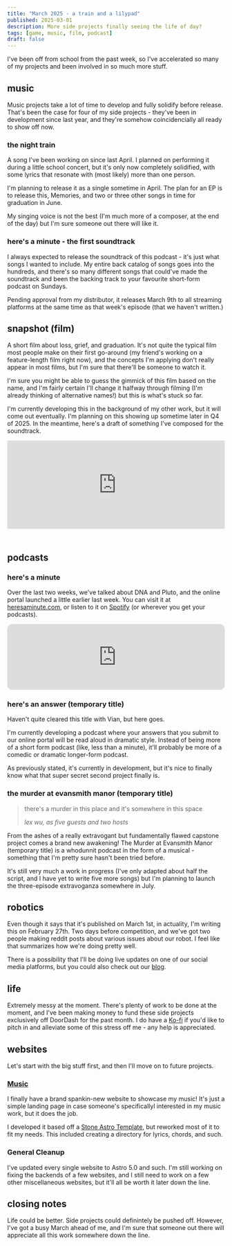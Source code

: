 ```yaml
---
title: "March 2025 - a train and a lilypad"
published: 2025-03-01
description: More side projects finally seeing the life of day?
tags: [game, music, film, podcast]
draft: false
---
```

I've been off from school from the past week, so I've accelerated so many of my projects and been involved in so much more stuff.

## music

Music projects take a lot of time to develop and fully solidify before release. That's been the case for four of my side projects - they've been in development since last year, and they're somehow coincidencially all ready to show off now.

### the night train
A song I've been working on since last April. I planned on performing it during a little school concert, but it's only now completely solidified, with some lyrics that resonate with (most likely) more than one person.

I'm planning to release it as a single sometime in April. The plan for an EP is to release this, Memories, and two or three other songs in time for graduation in June.

My singing voice is not the best (I'm much more of a composer, at the end of the day) but I'm sure someone out there will like it.

### here's a minute - the first soundtrack

I always expected to release the soundtrack of this podcast - it's just what songs I wanted to include. My entire back catalog of songs goes into the hundreds, and there's so many different songs that could've made the soundtrack and been the backing track to your favourite short-form podcast on Sundays.

Pending approval from my distributor, it releases March 9th to all streaming platforms at the same time as that week's episode (that we haven't written.)

## snapshot (film)
A short film about loss, grief, and graduation. It's not quite the typical film most people make on their first go-around (my friend's working on a feature-length film right now), and the concepts I'm applying don't really appear in most films, but I'm sure that there'll be someone to watch it.

I'm sure you might be able to guess the gimmick of this film based on the name, and I'm fairly certain I'll change it halfway through filming (I'm already thinking of alternative names!) but this is what's stuck so far.

I'm currently developing this in the background of my other work, but it will come out eventually. I'm planning on this showing up sometime later in Q4 of 2025. In the meantime, here's a draft of something I've composed for the soundtrack.

<div style="height: 228px; width: 100%;"><iframe src="https://audio.com/embed/audio/1825266689726353?theme=dark"
    style="display:block; border-radius: 1px; border: none; height: 204px; width: 100%;"></iframe></div>

## podcasts

### here's a minute

Over the last two weeks, we've talked about DNA and Pluto, and the online portal launched a little earlier last week. You can visit it at [heresaminute.com](https://heresaminute.com), or listen to it on [Spotify](https://open.spotify.com/show/1Xmaek9r2UmdnwTZZRCFVG?si=9b0d7126b75b4aed) (or wherever you get your podcasts).

<iframe style="border-radius:12px" src="https://open.spotify.com/embed/show/1Xmaek9r2UmdnwTZZRCFVG?utm_source=generator&t=0" width="100%" height="152" frameBorder="0" allowfullscreen="" allow="autoplay; clipboard-write; encrypted-media; fullscreen; picture-in-picture" loading="lazy"></iframe>

### here's an answer (temporary title)

Haven't quite cleared this title with Vian, but here goes.

I'm currently developing a podcast where your answers that you submit to our online portal will be read aloud in dramatic style. Instead of being more of a short form podcast (like, less than a minute), it'll probably be more of a comedic or dramatic longer-form podcast.

As previously stated, it's currently in development, but it's nice to finally know what that super secret second project finally is.

### the murder at evansmith manor (temporary title)
> there's a murder in this place and it's somewhere in this space
>
> *lex wu, as five guests and two hosts*

From the ashes of a really extravogant but fundamentally flawed capstone project comes a brand new awakening! The Murder at Evansmith Manor (temporary title) is a whodunnit podcast in the form of a musical - something that I'm pretty sure hasn't been tried before.

It's still very much a work in progress (I've only adapted about half the script, and I have yet to write five more songs) but I'm planning to launch the three-episode extravoganza somewhere in July.

## robotics
Even though it says that it's published on March 1st, in actuality, I'm writing this on February 27th. Two days before competition, and we've got two people making reddit posts about various issues about our robot. I feel like that summarizes how we're doing pretty well.

There is a possibility that I'll be doing live updates on one of our social media platforms, but you could also check out our [blog](https://wireclippers.org/blog).

## life

Extremely messy at the moment. There's plenty of work to be done at the moment, and I've been making money to fund these side projects exclusively off DoorDash for the past month. I do have a [Ko-fi](https://ko-fi.com/lwu877) if you'd like to pitch in and alleviate some of this stress off me - any help is appreciated.

## websites
Let's start with the big stuff first, and then I'll move on to future projects.

### [Music](https://lwumusic.com)

I finally have a brand spankin-new website to showcase my music! It's just a simple landing page in case someone's specificallyl interested in my music work, but it does the job.

I developed it based off a [Stone Astro Template](https://github.com/m6v3l9/astro-theme-stone), but reworked most of it to fit my needs. This included creating a directory for lyrics, chords, and such.

### General Cleanup
I've updated every single website to Astro 5.0 and such. I'm still working on fixing the backends of a few websites, and I still need to work on a few other miscellaneous websites, but it'll all be worth it later down the line.

## closing notes

Life could be better. Side projects could definintely be pushed off. However, I've got a busy March ahead of me, and I'm sure that someone out there will appreciate all this work somewhere down the line.
